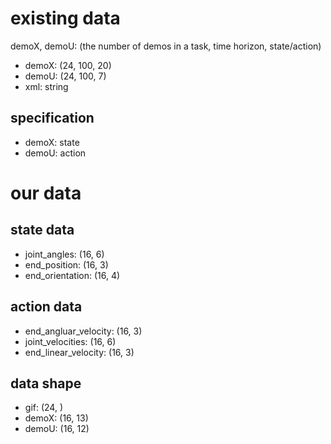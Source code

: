 # existing data

demoX, demoU: (the number of demos in a task, time horizon, state/action)

- demoX: (24, 100, 20)
- demoU: (24, 100, 7)
- xml: string

## specification

- demoX: state
- demoU: action


# our data

## state data
- joint_angles: (16, 6)
- end_position: (16, 3)
- end_orientation: (16, 4)

## action data
- end_angluar_velocity: (16, 3)
- joint_velocities: (16, 6)
- end_linear_velocity: (16, 3)

## data shape

- gif: (24, )
- demoX: (16, 13)
- demoU: (16, 12)

